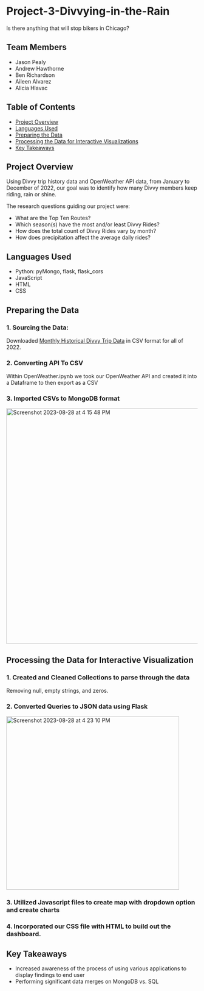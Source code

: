 # Project-3-Divvying-in-the-Rain
Is there anything that will stop bikers in Chicago? 

## Team Members
   * Jason Pealy
   * Andrew Hawthorne
   * Ben Richardson
   * Aileen Alvarez
   * Alicia Hlavac

## Table of Contents

 * [Project Overview](https://github.com/andrewdhawthorne/Project-3-Divvying-in-the-Rain/edit/aileen/README.md#project-overview)
 * [Languages Used](https://github.com/andrewdhawthorne/Project-3-Divvying-in-the-Rain/edit/aileen/README.md#languages-used)
 * [Preparing the Data](https://github.com/andrewdhawthorne/Project-3-Divvying-in-the-Rain/edit/aileen/README.md#preparing-the-data)
 * [Processing the Data for Interactive Visualizations](https://github.com/andrewdhawthorne/Project-3-Divvying-in-the-Rain/edit/aileen/README.md#processing-the-data-for-interactive-visualizations)
 * [Key Takeaways](https://github.com/andrewdhawthorne/Project-3-Divvying-in-the-Rain/edit/aileen/README.md#key-takeaways)

## Project Overview
   Using Divvy trip history data and OpenWeather API data, from January to December of 2022, our goal was to identify how many Divvy members keep riding, rain or shine.

   The research questions guiding our project were:
   * What are the Top Ten Routes? 
   * Which season(s) have the most and/or least Divvy Rides?
   * How does the total count of Divvy Rides vary by month?
   * How does precipitation affect the average daily rides?

## Languages Used
   * Python: pyMongo, flask, flask_cors
   * JavaScript
   * HTML
   * CSS

## Preparing the Data
   ### 1. Sourcing the Data:
Downloaded [Monthly Historical Divvy Trip Data](https://divvybikes.com/system-data) in CSV format for all of 2022. 
   ### 2. Converting API To CSV
   Within OpenWeather.ipynb we took our OpenWeather API and created it into a Dataframe to then export as a CSV
   ### 3. Imported CSVs to MongoDB format
<img width="618" alt="Screenshot 2023-08-28 at 4 15 48 PM" src="https://github.com/andrewdhawthorne/Project-3-Divvying-in-the-Rain/assets/131564308/013fe41b-becc-460a-89f0-2988d1400170">

## Processing the Data for Interactive Visualization
   ### 1. Created and Cleaned Collections to parse through the data
   Removing null, empty strings, and zeros. 
   ### 2. Converted Queries to JSON data using Flask
<img width="455" alt="Screenshot 2023-08-28 at 4 23 10 PM" src="https://github.com/andrewdhawthorne/Project-3-Divvying-in-the-Rain/assets/131564308/025bc253-a81c-4296-b935-a1c524fd2851"> 

   ### 3. Utilized Javascript files to create map with dropdown option and create charts
   ### 4. Incorporated our CSS file with HTML to build out the dashboard.

## Key Takeaways
   * Increased awareness of the process of using various applications to display findings to end user
   * Performing significant data merges on MongoDB vs. SQL


